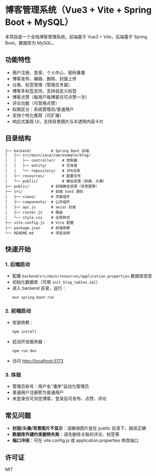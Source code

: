 # 博客管理系统（Vue3 + Vite + Spring Boot + MySQL）

本项目是一个全栈博客管理系统，前端基于 Vue3 + Vite，后端基于 Spring Boot，数据库为 MySQL。

## 功能特性
- 用户注册、登录、个人中心、密码重置
- 博客发布、编辑、删除、封面上传
- 分类、标签管理（管理员专属）
- 博客多标签支持，支持自定义标签
- 博客点赞（每用户每博客仅可点赞一次）
- 评论功能（可禁用点赞）
- 权限区分：系统管理员/普通用户
- 支持个性化推荐（可扩展）
- 响应式美观 UI，支持背景图片与半透明内容卡片

## 目录结构
```
├── backend/         # Spring Boot 后端
│   ├── src/main/java/com/example/blog/
│   │   ├── controller/   # 控制器
│   │   ├── entity/       # 实体类
│   │   └── repository/   # JPA仓库
│   ├── resources/        # 配置文件
│   └── public/           # 静态资源（封面、头像）
├── public/          # 前端静态资源（背景图等）
├── src/             # 前端 Vue3 源码
│   ├── views/       # 页面组件
│   ├── components/  # 公共组件
│   ├── api.js       # axios 封装
│   ├── router.js    # 路由
│   └── style.css    # 全局样式
├── vite.config.js   # Vite 配置
├── package.json     # 前端依赖
└── README.md        # 项目说明
```

## 快速开始
### 1. 后端启动
- 配置 `backend/src/main/resources/application.properties` 数据库信息
- 初始化数据库（可用 `init_blog_tables.sql`）
- 进入 backend 目录，运行：
  ```powershell
  mvn spring-boot:run
  ```

### 2. 前端启动
- 安装依赖：
  ```powershell
  npm install
  ```
- 启动开发服务器：
  ```powershell
  npm run dev
  ```
- 访问 [http://localhost:5173](http://localhost:5173)

### 3. 体验
- 管理员账号：用户名“潘序”自动为管理员
- 普通用户注册即为普通用户
- 未登录仅可浏览博客，登录后可发布、点赞、评论

## 常见问题
- **封面/头像/背景图片不显示**：请确保图片放在 public 目录下，路径正确
- **数据库外键约束删除失败**：请先删除关联的评论、标签等
- **端口冲突**：可在 vite.config.js 或 application.properties 修改端口

## 许可证
MIT
